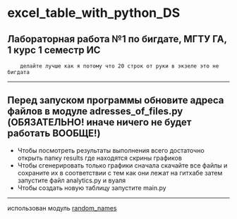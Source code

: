 # excel_table_with_python_DS

## Лабораторная работа №1 по бигдате, МГТУ ГА, 1 курс 1 семестр ИС
        делайте лучше как я потому что 20 строк от руки в экзеле это не бигдата
---
Перед запуском программы обновите адреса файлов в модуле adresses_of_files.py (ОБЯЗАТЕЛЬНО! иначе ничего не будет работать ВООБЩЕ!)
---
* Чтобы посмотреть результаты выполнения всего достаточно открыть папку results где находятся скрины графиков 
* Чтобы сгенерировать только графики сначала скачайте все файлы и сохраните их в соответствии с тем как они лежат на гитхабе затем запустите файл analytics.py и вуаля 
* Чтобы создать новую таблицу запустите main.py
---
использован модуль [random_names](https://github.com/navchandar/Python-Random-Name-Generator)
